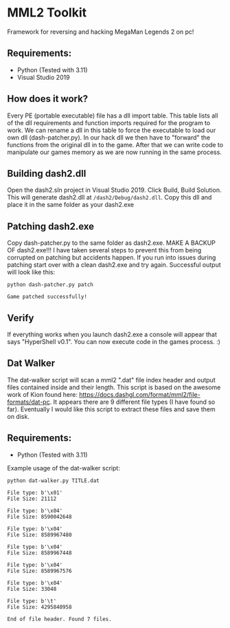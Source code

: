 # MML2 Toolkit
 Framework for reversing and hacking MegaMan Legends 2 on pc!


## Requirements:
 - Python (Tested with 3.11)
 - Visual Studio 2019
 
## How does it work?
Every PE (portable executable) file has a dll import table. This table lists all of the dll requirements and function imports required for the program to work. We can rename a dll in this table to force the executable to load our own dll (dash-patcher.py). In our hack dll we then have to "forward" the functions from the original dll in to the game. After that we can write code to manipulate our games memory as we are now running in the same process. 

## Building dash2.dll
Open the dash2.sln project in Visual Studio 2019. Click Build, Build Solution. This will generate dash2.dll at ```/dash2/Debug/dash2.dll```. Copy this dll and place it in the same folder as your dash2.exe

## Patching dash2.exe
Copy dash-patcher.py to the same folder as dash2.exe. MAKE A BACKUP OF dash2.exe!!! I have taken several steps to prevent this from being corrupted on patching but accidents happen. If you run into issues during patching start over with a clean dash2.exe and try again. Successful output will look like this:

```
python dash-patcher.py patch

Game patched successfully!
```


## Verify
If everything works when you launch dash2.exe a console will appear that says "HyperShell v0.1". You can now execute code in the games process. :) 


## Dat Walker
The dat-walker script will scan a mml2 ".dat" file index header and output files contained inside and their length. This script is based on the awesome work of Kion found here: https://docs.dashgl.com/format/mml2/file-formats/dat-pc. It appears there are 9 different file types (I have found so far). Eventually I would like this script to extract these files and save them on disk. 

## Requirements:
 - Python (Tested with 3.11)

Example usage of the dat-walker script:
 
```
python dat-walker.py TITLE.dat

File type: b'\x01'
File Size: 21112

File type: b'\x04'
File Size: 8590042648

File type: b'\x04'
File Size: 8589967480

File type: b'\x04'
File Size: 8589967448

File type: b'\x04'
File Size: 8589967576

File type: b'\x04'
File Size: 33048

File type: b'\t'
File Size: 4295840958

End of file header. Found 7 files.
```
